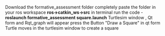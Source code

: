 Download the formative_assessment folder completely 
paste the folder in your ros workspace **ros->catkin_ws->src**
in terminal run the code - **roslaunch formative_assessment square.launch**
Turtlesim window , Qt form and Rqt_graph will appear
press the Button "Draw a Square" in qt form
Turtle moves in the turtlesim window to create a square
